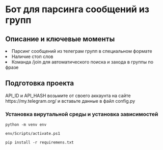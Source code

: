 <h1>Бот для парсинга сообщений из групп</h1>

<h2>Описание и ключевые моменты</h2>
<li>Парсинг сообщений из телеграм групп в специальном формате</li>
<li>Наличие стоп слов</li>
<li>Команда /join для автоматического поиска и захода в группы по фразе</li>

<h2>Подготовка проекта</h2>
<p>API_ID и API_HASH возьмите от своего аккаунта на сайте https://my.telegram.org/ и вставьте данные в файл config.py</p>
<h3>Установка вирутальной среды и установка зависимостей</h3>
<pre><code>python -m venv env</code></pre>
<pre><code>env/Scripts/activate.ps1</code></pre>
<pre><code>pip install -r requiremens.txt</code></pre>
